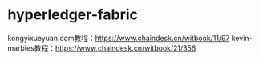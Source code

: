 # hyperledger-fabric
kongyixueyuan.com教程：https://www.chaindesk.cn/witbook/11/97
kevin-marbles教程：https://www.chaindesk.cn/witbook/21/356
